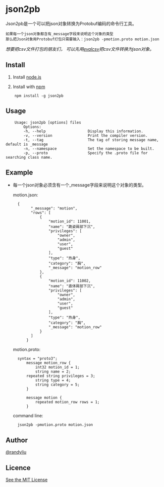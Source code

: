 # json2pb

Json2pb是一个可以把json对象转换为Protobuf编码的命令行工具。


	如果每一个json对象都含有_message字段来说明这个对象的类型
	那么把Json对象用Protobuf打包只需要输入：json2pb -pmotion.proto motion.json

*想要把csv文件打包的朋友们， 可以先用[evalcsv](https://github.com/randyliu/evalcsv.git)把csv文件转换为json对象。*


Install
-------

1. Install [node.js](https://nodejs.org)

2. Install with [npm](https://npmjs.org/package/json2pb)
```
    npm install -g json2pb
```


Usage
-----
		Usage: json2pb [options] files
			Options:
			-h, --help                   Display this information.
			-v, --version                Print the compiler version.
			-t, --tag                    The tag of storing message name, default is _message
			-n, --namespace              Set the namespace to be built.
			-p, --proto                  Specify the .proto file for searching class name.

Example
-------

- 每一个json对象必须含有一个_message字段来说明这个对象的类型。

    motion.json:
    
		{
		      "_message": "motion",
		      "rows": [
		          {
		              "motion_id": 11001,
		              "name": "跪姿肩部下沉",
		              "privileges": [
		                  "owner",
		                  "admin",
		                  "user",
		                  "guest"
		              ],
		              "type": "热身",
		              "category": "胸",
		              "_message": "motion_row"
		          },
		          {
		              "motion_id": 11002,
		              "name": "直体肩部下沉",
		              "privileges": [
		                  "owner",
		                  "admin",
		                  "user",
		                  "guest"
		              ],
		              "type": "热身",
		              "category": "胸",
		              "_message": "motion_row"
		          }
		      ]
		    }

	motion.proto:
	
		syntax = "proto3";
    		message motion_row {
	        	int32 motion_id = 1;
	         	string name = 2;
	  		repeated string privileges = 3;
	        	string type = 4;
	         	string category = 5;
    		}
    
    		message motion {
    			repeated motion_row rows = 1;
    		}

  command line:
  
		json2pb -pmotion.proto motion.json
    
    
Author
------

[@randyliu](http://github.com/randyliu)

Licence
-------
[See the MIT License](https://opensource.org/licenses/MIT)
